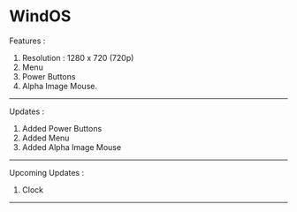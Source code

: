 # WindOS

Features :
  1. Resolution : 1280 x 720 (720p)
  2. Menu
  3. Power Buttons
  4. Alpha Image Mouse.

-----------------------------------------------------
Updates : 
  1. Added Power Buttons
  2. Added Menu
  3. Added Alpha Image Mouse

-----------------------------------------------------
Upcoming Updates : 
  1. Clock

-----------------------------------------------------
